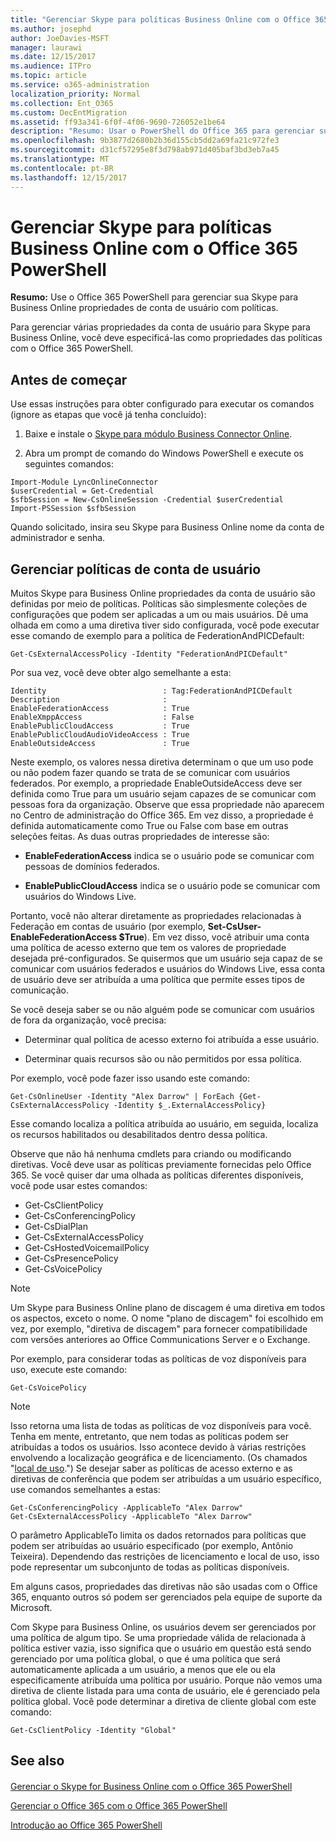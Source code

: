 ```yaml
---
title: "Gerenciar Skype para políticas Business Online com o Office 365 PowerShell"
ms.author: josephd
author: JoeDavies-MSFT
manager: laurawi
ms.date: 12/15/2017
ms.audience: ITPro
ms.topic: article
ms.service: o365-administration
localization_priority: Normal
ms.collection: Ent_O365
ms.custom: DecEntMigration
ms.assetid: ff93a341-6f0f-4f06-9690-726052e1be64
description: "Resumo: Usar o PowerShell do Office 365 para gerenciar sua Skype para Business Online propriedades de conta de usuário com políticas."
ms.openlocfilehash: 9b3877d2680b2b36d155cb5dd2a69fa21c972fe3
ms.sourcegitcommit: d31cf57295e8f3d798ab971d405baf3bd3eb7a45
ms.translationtype: MT
ms.contentlocale: pt-BR
ms.lasthandoff: 12/15/2017
---
```

# <a name="manage-skype-for-business-online-policies-with-office-365-powershell"></a>Gerenciar Skype para políticas Business Online com o Office 365 PowerShell

 **Resumo:** Use o Office 365 PowerShell para gerenciar sua Skype para Business Online propriedades de conta de usuário com políticas.
  
Para gerenciar várias propriedades da conta de usuário para Skype para Business Online, você deve especificá-las como propriedades das políticas com o Office 365 PowerShell.
  
## <a name="before-you-begin"></a>Antes de começar

Use essas instruções para obter configurado para executar os comandos (ignore as etapas que você já tenha concluído):
  
1. Baixe e instale o [Skype para módulo Business Connector Online](https://www.microsoft.com/en-us/download/details.aspx?id=39366).
    
2. Abra um prompt de comando do Windows PowerShell e execute os seguintes comandos: 
    
```
Import-Module LyncOnlineConnector
$userCredential = Get-Credential
$sfbSession = New-CsOnlineSession -Credential $userCredential
Import-PSSession $sfbSession
  ```

Quando solicitado, insira seu Skype para Business Online nome da conta de administrador e senha.
    
## <a name="manage-user-account-policies"></a>Gerenciar políticas de conta de usuário

Muitos Skype para Business Online propriedades da conta de usuário são definidas por meio de políticas. Políticas são simplesmente coleções de configurações que podem ser aplicadas a um ou mais usuários. Dê uma olhada em como a uma diretiva tiver sido configurada, você pode executar esse comando de exemplo para a política de FederationAndPICDefault:
  
```
Get-CsExternalAccessPolicy -Identity "FederationAndPICDefault"
```

Por sua vez, você deve obter algo semelhante a esta:
  
```
Identity                          : Tag:FederationAndPICDefault
Description                       :
EnableFederationAccess            : True
EnableXmppAccess                  : False
EnablePublicCloudAccess           : True
EnablePublicCloudAudioVideoAccess : True
EnableOutsideAccess               : True
```

Neste exemplo, os valores nessa diretiva determinam o que um uso pode ou não podem fazer quando se trata de se comunicar com usuários federados. Por exemplo, a propriedade EnableOutsideAccess deve ser definida como True para um usuário sejam capazes de se comunicar com pessoas fora da organização. Observe que essa propriedade não aparecem no Centro de administração do Office 365. Em vez disso, a propriedade é definida automaticamente como True ou False com base em outras seleções feitas. As duas outras propriedades de interesse são:
  
- **EnableFederationAccess** indica se o usuário pode se comunicar com pessoas de domínios federados.
    
- **EnablePublicCloudAccess** indica se o usuário pode se comunicar com usuários do Windows Live.
    
Portanto, você não alterar diretamente as propriedades relacionadas à Federação em contas de usuário (por exemplo, **Set-CsUser-EnableFederationAccess $True**). Em vez disso, você atribuir uma conta uma política de acesso externo que tem os valores de propriedade desejada pré-configurados. Se quisermos que um usuário seja capaz de se comunicar com usuários federados e usuários do Windows Live, essa conta de usuário deve ser atribuída a uma política que permite esses tipos de comunicação.
  
Se você deseja saber se ou não alguém pode se comunicar com usuários de fora da organização, você precisa:
  
- Determinar qual política de acesso externo foi atribuída a esse usuário.
    
- Determinar quais recursos são ou não permitidos por essa política.
    
Por exemplo, você pode fazer isso usando este comando:
  
```
Get-CsOnlineUser -Identity "Alex Darrow" | ForEach {Get-CsExternalAccessPolicy -Identity $_.ExternalAccessPolicy}
```

Esse comando localiza a política atribuída ao usuário, em seguida, localiza os recursos habilitados ou desabilitados dentro dessa política.
  
Observe que não há nenhuma cmdlets para criando ou modificando diretivas. Você deve usar as políticas previamente fornecidas pelo Office 365. Se você quiser dar uma olhada as políticas diferentes disponíveis, você pode usar estes comandos:
  
- Get-CsClientPolicy       
- Get-CsConferencingPolicy        
- Get-CsDialPlan            
- Get-CsExternalAccessPolicy                         
- Get-CsHostedVoicemailPolicy                        
- Get-CsPresencePolicy                               
- Get-CsVoicePolicy                                  

> [!NOTE]
> Um Skype para Business Online plano de discagem é uma diretiva em todos os aspectos, exceto o nome. O nome "plano de discagem" foi escolhido em vez, por exemplo, "diretiva de discagem" para fornecer compatibilidade com versões anteriores ao Office Communications Server e o Exchange. 
  
Por exemplo, para considerar todas as políticas de voz disponíveis para uso, execute este comando:
  
```
Get-CsVoicePolicy
```

> [!NOTE]
> Isso retorna uma lista de todas as políticas de voz disponíveis para você. Tenha em mente, entretanto, que nem todas as políticas podem ser atribuídas a todos os usuários. Isso acontece devido à várias restrições envolvendo a localização geográfica e de licenciamento. (Os chamados "[local de uso](https://msdn.microsoft.com/en-us/library/azure/dn194136.aspx).") Se desejar saber as políticas de acesso externo e as diretivas de conferência que podem ser atribuídas a um usuário específico, use comandos semelhantes a estas: 

```
Get-CsConferencingPolicy -ApplicableTo "Alex Darrow"
Get-CsExternalAccessPolicy -ApplicableTo "Alex Darrow"
```

O parâmetro ApplicableTo limita os dados retornados para políticas que podem ser atribuídas ao usuário especificado (por exemplo, Antônio Teixeira). Dependendo das restrições de licenciamento e local de uso, isso pode representar um subconjunto de todas as políticas disponíveis. 
  
Em alguns casos, propriedades das diretivas não são usadas com o Office 365, enquanto outros só podem ser gerenciados pela equipe de suporte da Microsoft. 
  
Com Skype para Business Online, os usuários devem ser gerenciados por uma política de algum tipo. Se uma propriedade válida de relacionada à política estiver vazia, isso significa que o usuário em questão está sendo gerenciado por uma política global, o que é uma política que será automaticamente aplicada a um usuário, a menos que ele ou ela especificamente atribuída uma política por usuário. Porque não vemos uma diretiva de cliente listada para uma conta de usuário, ele é gerenciado pela política global. Você pode determinar a diretiva de cliente global com este comando:
  
```
Get-CsClientPolicy -Identity "Global"
```

## <a name="see-also"></a>See also

#### 

[Gerenciar o Skype for Business Online com o Office 365 PowerShell](manage-skype-for-business-online-with-office-365-powershell.md)
  
[Gerenciar o Office 365 com o Office 365 PowerShell](manage-office-365-with-office-365-powershell.md)
  
[Introdução ao Office 365 PowerShell](getting-started-with-office-365-powershell.md)

